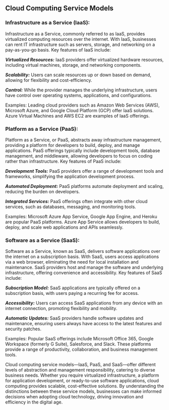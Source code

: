 
## **Cloud Computing Service Models**
### **Infrastructure as a Service (IaaS):**

Infrastructure as a Service, commonly referred to as IaaS, provides virtualized computing resources over the internet. With IaaS, businesses can rent IT infrastructure such as servers, storage, and networking on a pay-as-you-go basis. Key features of IaaS include:

***Virtualized Resources:*** IaaS providers offer virtualized hardware resources, including virtual machines, storage, and networking components.

***Scalability:*** Users can scale resources up or down based on demand, allowing for flexibility and cost-efficiency.

***Control:*** While the provider manages the underlying infrastructure, users have control over operating systems, applications, and configurations.

Examples: Leading cloud providers such as Amazon Web Services (AWS), Microsoft Azure, and Google Cloud Platform (GCP) offer IaaS solutions. Azure Virtual Machines and AWS EC2 are examples of IaaS offerings.

### **Platform as a Service (PaaS):**
Platform as a Service, or PaaS, abstracts away infrastructure management, providing a platform for developers to build, deploy, and manage applications. PaaS offerings typically include development tools, database management, and middleware, allowing developers to focus on coding rather than infrastructure. Key features of PaaS include:

***Development Tools:*** PaaS providers offer a range of development tools and frameworks, simplifying the application development process.

***Automated Deployment:*** PaaS platforms automate deployment and scaling, reducing the burden on developers.

***Integrated Services:*** PaaS offerings often integrate with other cloud services, such as databases, messaging, and monitoring tools.

Examples: Microsoft Azure App Service, Google App Engine, and Heroku are popular PaaS platforms. Azure App Service allows developers to build, deploy, and scale web applications and APIs seamlessly.

### **Software as a Service (SaaS):**
Software as a Service, known as SaaS, delivers software applications over the internet on a subscription basis. With SaaS, users access applications via a web browser, eliminating the need for local installation and maintenance. SaaS providers host and manage the software and underlying infrastructure, offering convenience and accessibility. Key features of SaaS include:

***Subscription Model:*** SaaS applications are typically offered on a subscription basis, with users paying a recurring fee for access.

***Accessibility:*** Users can access SaaS applications from any device with an internet connection, promoting flexibility and mobility.

***Automatic Updates:*** SaaS providers handle software updates and maintenance, ensuring users always have access to the latest features and security patches.

Examples: Popular SaaS offerings include Microsoft Office 365, Google Workspace (formerly G Suite), Salesforce, and Slack. These platforms provide a range of productivity, collaboration, and business management tools.

Cloud computing service models—IaaS, PaaS, and SaaS—offer different levels of abstraction and management responsibility, catering to diverse business needs. Whether you require virtualized infrastructure, a platform for application development, or ready-to-use software applications, cloud computing provides scalable, cost-effective solutions. By understanding the distinctions between these service models, businesses can make informed decisions when adopting cloud technology, driving innovation and efficiency in the digital age.
